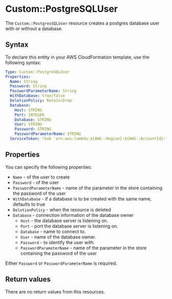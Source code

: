 # Custom::PostgreSQLUser
The `Custom::PostgresSQLUser` resource creates a postgres database user with or without a database.


## Syntax
To declare this entity in your AWS CloudFormation template, use the following syntax:

```yaml
Type: Custom::PostgreSQLUser
Properties:
  Name: String
  Password: String
  PasswordParameterName: String
  WithDatabase: true/false
  DeletionPolicy: Retain/Drop
  Database:
    Host: STRING
    Port: INTEGER
    Database: STRING
    User: STRING
    Password: STRING
    PasswordParameterName: STRING
  ServiceToken: !Sub 'arn:aws:lambda:${AWS::Region}:${AWS::AccountId}:function:binxio-cfn-dbuser-provider-vpc-${AppVPC}'
```

## Properties
You can specify the following properties:

- `Name` - of the user to create
- `Password` - of the user 
- `PasswordParameterName` - name of the parameter in the store containing the password of the user
- `WithDatabase` - if a database is to be created with the same name, defaults to true
- `DeletionPolicy` - when the resource is deleted
- `Database` - connection information of the database owner
  - `Host` - the database server is listening on.
  - `Port` - port the database server is listening on.
  - `Database` - name to connect to.
  - `User` - name of the database owner.
  - `Password` - to identify the user with. 
  - `PasswordParameterName` - name of the parameter in the store containing the password of the user

Either `Password` or `PasswordParameterName` is required.

## Return values
There are no return values from this resources.

